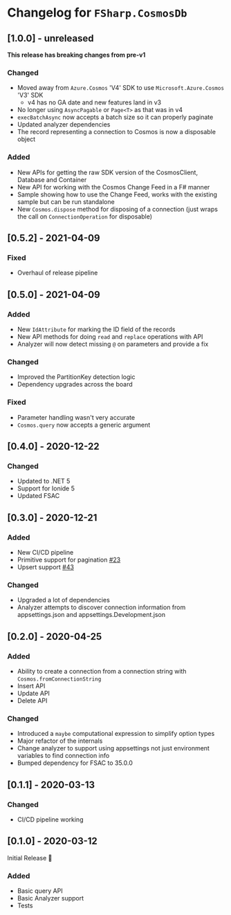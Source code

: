 # Changelog for `FSharp.CosmosDb`

## [1.0.0] - unreleased

**This release has breaking changes from pre-v1**

### Changed

- Moved away from `Azure.Cosmos` 'V4' SDK to use `Microsoft.Azure.Cosmos` 'V3' SDK
  - v4 has no GA date and new features land in v3
- No longer using `AsyncPagable` or `Page<T>` as that was in v4
- `execBatchAsync` now accepts a batch size so it can properly paginate
- Updated analyzer dependencies
- The record representing a connection to Cosmos is now a disposable object

### Added

- New APIs for getting the raw SDK version of the CosmosClient, Database and Container
- New API for working with the Cosmos Change Feed in a F# manner
- Sample showing how to use the Change Feed, works with the existing sample but can be run standalone
- New `Cosmos.dispose` method for disposing of a connection (just wraps the call on `ConnectionOperation` for disposable)

## [0.5.2] - 2021-04-09

### Fixed

- Overhaul of release pipeline

## [0.5.0] - 2021-04-09

### Added

- New `IdAttribute` for marking the ID field of the records
- New API methods for doing `read` and `replace` operations with API
- Analyzer will now detect missing `@` on parameters and provide a fix

### Changed

- Improved the PartitionKey detection logic
- Dependency upgrades across the board

### Fixed

- Parameter handling wasn't very accurate
- `Cosmos.query` now accepts a generic argument

## [0.4.0] - 2020-12-22

### Changed

- Updated to .NET 5
- Support for Ionide 5
- Updated FSAC

## [0.3.0] - 2020-12-21

### Added

- New CI/CD pipeline
- Primitive support for pagination [#23](https://github.com/aaronpowell/FSharp.CosmosDb/issues/23)
- Upsert support [#43](https://github.com/aaronpowell/FSharp.CosmosDb/issues/43)

### Changed

- Upgraded a lot of dependencies
- Analyzer attempts to discover connection information from appsettings.json and appsettings.Development.json

## [0.2.0] - 2020-04-25

### Added

- Ability to create a connection from a connection string with `Cosmos.fromConnectionString`
- Insert API
- Update API
- Delete API

### Changed

- Introduced a `maybe` computational expression to simplify option types
- Major refactor of the internals
- Change analyzer to support using appsettings not just environment variables to find connection info
- Bumped dependency for FSAC to 35.0.0

## [0.1.1] - 2020-03-13

### Changed

- CI/CD pipeline working

## [0.1.0] - 2020-03-12

Initial Release :tada:

### Added

- Basic query API
- Basic Analyzer support
- Tests

